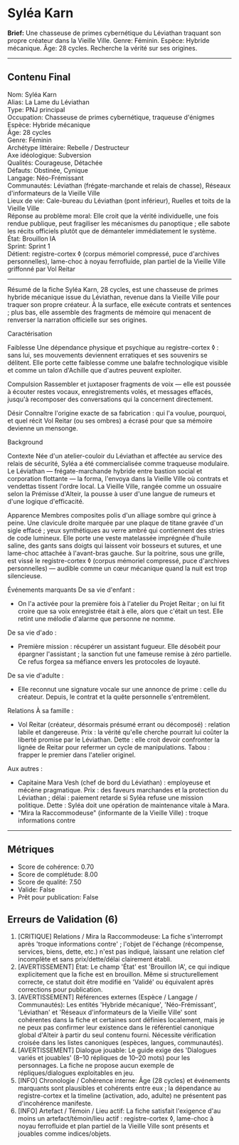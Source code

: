 # Syléa Karn

**Brief:** Une chasseuse de primes cybernétique du Léviathan traquant son propre créateur dans la Vieille Ville. Genre: Féminin. Espèce: Hybride mécanique. Âge: 28 cycles. Recherche la vérité sur ses origines.

---

## Contenu Final

Nom: Syléa Karn  
Alias: La Lame du Léviathan  
Type: PNJ principal  
Occupation: Chasseuse de primes cybernétique, traqueuse d'énigmes  
Espèce: Hybride mécanique  
Âge: 28 cycles  
Genre: Féminin  
Archétype littéraire: Rebelle / Destructeur  
Axe idéologique: Subversion  
Qualités: Courageuse, Détachée  
Défauts: Obstinée, Cynique  
Langage: Néo-Frémissant  
Communautés: Léviathan (frégate-marchande et relais de chasse), Réseaux d'informateurs de la Vieille Ville  
Lieux de vie: Cale-bureau du Léviathan (pont inférieur), Ruelles et toits de la Vieille Ville  
Réponse au problème moral: Elle croit que la vérité individuelle, une fois rendue publique, peut fragiliser les mécanismes du panoptique ; elle sabote les récits officiels plutôt que de démanteler immédiatement le système.  
État: Brouillon IA  
Sprint: Sprint 1  
Détient: registre-cortex ◊ (corpus mémoriel compressé, puce d'archives personnelles), lame-choc à noyau ferrofluide, plan partiel de la Vieille Ville griffonné par Vol Reitar

-------------------------------------------------------------------

Résumé de la fiche
Syléa Karn, 28 cycles, est une chasseuse de primes hybride mécanique issue du Léviathan, revenue dans la Vieille Ville pour traquer son propre créateur. À la surface, elle exécute contrats et sentences ; plus bas, elle assemble des fragments de mémoire qui menacent de renverser la narration officielle sur ses origines.

Caractérisation

Faiblesse
Une dépendance physique et psychique au registre-cortex ◊ : sans lui, ses mouvements deviennent erratiques et ses souvenirs se délitent. Elle porte cette faiblesse comme une balafre technologique visible et comme un talon d'Achille que d'autres peuvent exploiter.

Compulsion
Rassembler et juxtaposer fragments de voix — elle est poussée à écouter restes vocaux, enregistrements volés, et messages effacés, jusqu'à recomposer des conversations qui la concernent directement.

Désir
Connaître l'origine exacte de sa fabrication : qui l'a voulue, pourquoi, et quel récit Vol Reitar (ou ses ombres) a écrasé pour que sa mémoire devienne un mensonge.

Background

Contexte
Née d'un atelier-couloir du Léviathan et affectée au service des relais de sécurité, Syléa a été commercialisée comme traqueuse modulaire. Le Léviathan — frégate-marchande hybride entre bastion social et corporation flottante — la forma, l'envoya dans la Vieille Ville où contrats et vendettas tissent l'ordre local. La Vieille Ville, rangée comme un ossuaire selon la Prémisse d'Alteir, la pousse à user d'une langue de rumeurs et d'une logique d'efficacité.

Apparence
Membres composites polis d'un alliage sombre qui grince à peine. Une clavicule droite marquée par une plaque de titane gravée d'un sigle effacé ; yeux synthétiques au verre ambré qui contiennent des stries de code lumineux. Elle porte une veste matelassée imprégnée d'huile saline, des gants sans doigts qui laissent voir bosseurs et sutures, et une lame-choc attachée à l'avant-bras gauche. Sur la poitrine, sous une grille, est vissé le registre-cortex ◊ (corpus mémoriel compressé, puce d'archives personnelles) — audible comme un cœur mécanique quand la nuit est trop silencieuse.

Événements marquants
De sa vie d'enfant :
- On l'a activée pour la première fois à l'atelier du Projet Reitar ; on lui fit croire que sa voix enregistrée était à elle, alors que c'était un test. Elle retint une mélodie d'alarme que personne ne nomme.

De sa vie d'ado :
- Première mission : récupérer un assistant fugueur. Elle désobéit pour épargner l'assistant ; la sanction fut une fameuse remise à zéro partielle. Ce refus forgea sa méfiance envers les protocoles de loyauté.

De sa vie d'adulte :
- Elle reconnut une signature vocale sur une annonce de prime : celle du créateur. Depuis, le contrat et la quête personnelle s'entremêlent.

Relations
À sa famille :
- Vol Reitar (créateur, désormais présumé errant ou décomposé) : relation labile et dangereuse. Prix : la vérité qu'elle cherche pourrait lui coûter la liberté promise par le Léviathan. Dette : elle croit devoir confronter la lignée de Reitar pour refermer un cycle de manipulations. Tabou : frapper le premier dans l'atelier originel.

Aux autres :
- Capitaine Mara Vesh (chef de bord du Léviathan) : employeuse et mécène pragmatique. Prix : des faveurs marchandes et la protection du Léviathan ; délai : paiement retarde si Syléa refuse une mission politique. Dette : Syléa doit une opération de maintenance vitale à Mara.  
- "Mira la Raccommodeuse" (informante de la Vieille Ville) : troque informations contre

---

## Métriques

- Score de cohérence: 0.70
- Score de complétude: 8.00
- Score de qualité: 7.50
- Valide: False
- Prêt pour publication: False

## Erreurs de Validation (6)

1. [CRITIQUE] Relations / Mira la Raccommodeuse: La fiche s'interrompt après 'troque informations contre' ; l'objet de l'échange (récompense, services, biens, dette, etc.) n'est pas indiqué, laissant une relation clef incomplète et sans prix/dette/délai clairement établi.
2. [AVERTISSEMENT] État: Le champ 'État' est 'Brouillon IA', ce qui indique explicitement que la fiche est en brouillon. Même si structurellement correcte, ce statut doit être modifié en 'Validé' ou équivalent après corrections pour publication.
3. [AVERTISSEMENT] Références externes (Espèce / Langage / Communautés): Les entités 'Hybride mécanique', 'Néo-Frémissant', 'Léviathan' et 'Réseaux d'informateurs de la Vieille Ville' sont cohérentes dans la fiche et certaines sont définies localement, mais je ne peux pas confirmer leur existence dans le référentiel canonique global d'Alteir à partir du seul contenu fourni. Nécessite vérification croisée dans les listes canoniques (espèces, langues, communautés).
4. [AVERTISSEMENT] Dialogue jouable: Le guide exige des 'Dialogues variés et jouables' (8–10 répliques de 10–20 mots) pour les personnages. La fiche ne propose aucun exemple de répliques/dialogues exploitables en jeu.
5. [INFO] Chronologie / Cohérence interne: Âge (28 cycles) et événements marquants sont plausibles et cohérents entre eux ; la dépendance au registre-cortex et la timeline (activation, ado, adulte) ne présentent pas d'incohérence manifeste.
6. [INFO] Artefact / Témoin / Lieu actif: La fiche satisfait l'exigence d'au moins un artefact/témoin/lieu actif : registre-cortex ◊, lame-choc à noyau ferrofluide et plan partiel de la Vieille Ville sont présents et jouables comme indices/objets.
